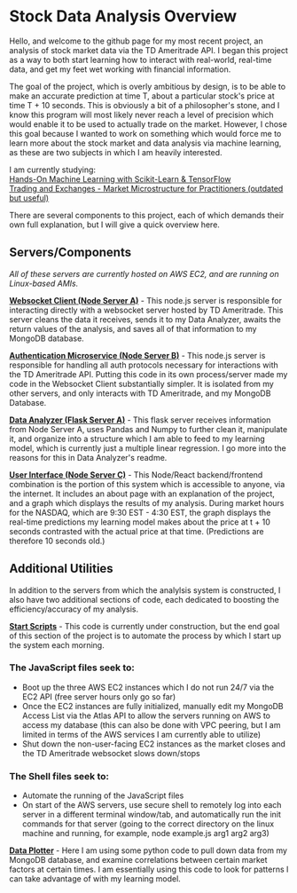 # Stock Data Analysis Overview

Hello, and welcome to the github page for my most recent project, an analysis of stock market data via the TD Ameritrade API. I began this project as a way to both start learning how to interact with real-world, real-time data, and get my feet wet working with financial information.
<br>

The goal of the project, which is overly ambitious by design, is to be able to make an accurate prediction at time T, about a particular stock's price at time T + 10 seconds. This is obviously a bit of a philosopher's stone, and I know this program will most likely never reach a level of precision which would enable it to be used to actually trade on the market. However, I chose this goal because I wanted to work on something which would force me to learn more about the stock market and data analysis via machine learning, as these are two subjects in which I am heavily interested.

I am currently studying:
<br>
[<ins>Hands-On Machine Learning with Scikit-Learn & TensorFlow</ins>](https://www.amazon.com/gp/product/1491962291/ref=ppx_yo_dt_b_asin_title_o03_s00?ie=UTF8&psc=1)
<br>
[<ins>Trading and Exchanges - Market Microstructure for Practitioners (outdated but useful)</ins>](https://www.amazon.com/Trading-Exchanges-Market-Microstructure-Practitioners/dp/0195144708)

There are several components to this project, each of which demands their own full explanation, but I will give a quick overview here.

## Servers/Components
*All of these servers are currently hosted on AWS EC2, and are running on Linux-based AMIs.*
<br>

[**Websocket Client (Node Server A)**](https://github.com/willmarino/node_websocket_connection) - This node.js server is responsible for interacting directly with a websocket server hosted by TD Ameritrade. This server cleans the data it receives, sends it to my Data Analyzer, awaits the return values of the analysis, and saves all of that information to my MongoDB database.
<br>

[**Authentication Microservice (Node Server B)**](https://github.com/willmarino/node_tdauth_micro) - This node.js server is responsible for handling all auth protocols necessary for interactions with the TD Ameritrade API. Putting this code in its own process/server made my code in the Websocket Client substantially simpler. It is isolated from my other servers, and only interacts with TD Ameritrade, and my MongoDB Database.
<br>

[**Data Analyzer (Flask Server A)**](https://github.com/willmarino/flask_data_analysis) - This flask server receives information from Node Server A, uses Pandas and Numpy to further clean it, manipulate it, and organize into a structure which I am able to feed to my learning model, which is currently just a multiple linear regression. I go more into the reasons for this in Data Analyzer's readme.
<br>

[**User Interface (Node Server C)**](https://github.com/willmarino/sda_userfacing) - This Node/React backend/frontend combination is the portion of this system which is accessible to anyone, via the internet. It includes an about page with an explanation of the project, and a graph which displays the results of my analysis. During market hours for the NASDAQ, which are 9:30 EST - 4:30 EST, the graph displays the real-time predictions my learning model makes about the price at t + 10 seconds contrasted with the actual price at that time. (Predictions are therefore 10 seconds old.)

## Additional Utilities
In addition to the servers from which the analylsis system is constructed, I also have two additional sections of code, each dedicated to boosting the efficiency/accuracy of my analysis.

[**Start Scripts**](https://github.com/willmarino/sda_start_scripts) - This code is currently under construction, but the end goal of this section of the project is to automate the process by which I start up the system each morning. 
<br>
### The JavaScript files seek to:

* Boot up the three AWS EC2 instances which I do not run 24/7 via the EC2 API (free server hours only go so far)
* Once the EC2 instances are fully initialized, manually edit my MongoDB Access List via the Atlas API to allow the servers running on AWS to access my database (this can also be done with VPC peering, but I am limited in terms of the AWS services I am currently able to utilize)
* Shut down the non-user-facing EC2 instances as the market closes and the TD Ameritrade websocket slows down/stops


### The Shell files seek to:
* Automate the running of the JavaScript files
* On start of the AWS servers, use secure shell to remotely log into each server in a different terminal window/tab, and automatically run the init commands for that server (going to the correct directory on the linux machine and running, for example, node example.js arg1 arg2 arg3)

[**Data Plotter**](https://github.com/willmarino/sda_plotter) - Here I am using some python code to pull down data from my MongoDB database, and examine correlations between certain market factors at certain times. I am essentially using this code to look for patterns I can take advantage of with my learning model.








